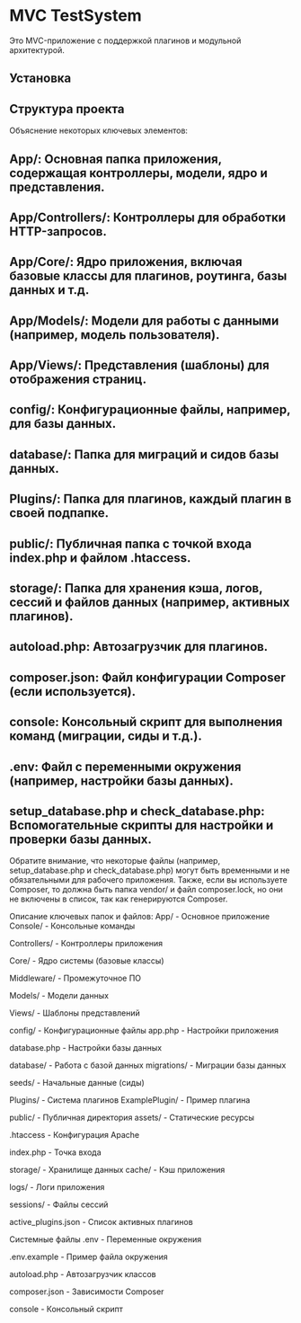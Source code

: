 # MVC TestSystem

Это MVC-приложение с поддержкой плагинов и модульной архитектурой.

## Установка

## Структура проекта

Объяснение некоторых ключевых элементов:

## App/: Основная папка приложения, содержащая контроллеры, модели, ядро и представления.

## App/Controllers/: Контроллеры для обработки HTTP-запросов.

## App/Core/: Ядро приложения, включая базовые классы для плагинов, роутинга, базы данных и т.д.

## App/Models/: Модели для работы с данными (например, модель пользователя).

## App/Views/: Представления (шаблоны) для отображения страниц.

## config/: Конфигурационные файлы, например, для базы данных.

## database/: Папка для миграций и сидов базы данных.

## Plugins/: Папка для плагинов, каждый плагин в своей подпапке.

## public/: Публичная папка с точкой входа index.php и файлом .htaccess.

## storage/: Папка для хранения кэша, логов, сессий и файлов данных (например, активных плагинов).

## autoload.php: Автозагрузчик для плагинов.

## composer.json: Файл конфигурации Composer (если используется).

## console: Консольный скрипт для выполнения команд (миграции, сиды и т.д.).

## .env: Файл с переменными окружения (например, настройки базы данных).

## setup_database.php и check_database.php: Вспомогательные скрипты для настройки и проверки базы данных.

Обратите внимание, что некоторые файлы (например, setup_database.php и check_database.php) могут быть временными и не обязательными для рабочего приложения. Также, если вы используете Composer, то должна быть папка vendor/ и файл composer.lock, но они не включены в список, так как генерируются Composer.

Описание ключевых папок и файлов:
App/ - Основное приложение
Console/ - Консольные команды

Controllers/ - Контроллеры приложения

Core/ - Ядро системы (базовые классы)

Middleware/ - Промежуточное ПО

Models/ - Модели данных

Views/ - Шаблоны представлений

config/ - Конфигурационные файлы
app.php - Настройки приложения

database.php - Настройки базы данных

database/ - Работа с базой данных
migrations/ - Миграции базы данных

seeds/ - Начальные данные (сиды)

Plugins/ - Система плагинов
ExamplePlugin/ - Пример плагина

public/ - Публичная директория
assets/ - Статические ресурсы

.htaccess - Конфигурация Apache

index.php - Точка входа

storage/ - Хранилище данных
cache/ - Кэш приложения

logs/ - Логи приложения

sessions/ - Файлы сессий

active_plugins.json - Список активных плагинов

Системные файлы
.env - Переменные окружения

.env.example - Пример файла окружения

autoload.php - Автозагрузчик классов

composer.json - Зависимости Composer

console - Консольный скрипт
